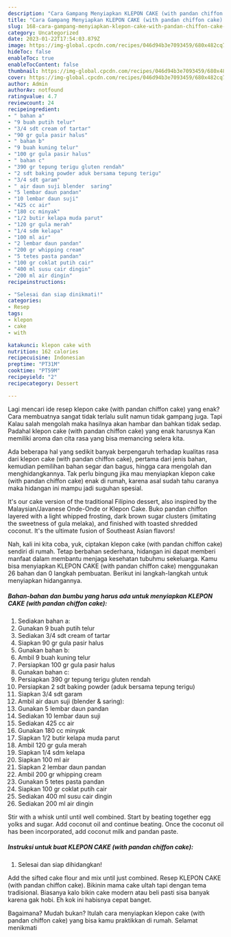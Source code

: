 ```yaml
---
description: "Cara Gampang Menyiapkan KLEPON CAKE (with pandan chiffon cake) yang Bikin Ngiler, Buat Buka Puasa Lezat"
title: "Cara Gampang Menyiapkan KLEPON CAKE (with pandan chiffon cake) yang Bikin Ngiler, Buat Buka Puasa Lezat"
slug: 168-cara-gampang-menyiapkan-klepon-cake-with-pandan-chiffon-cake-yang-bikin-ngiler-buat-buka-puasa-lezat
category: Uncategorized
date: 2023-01-22T17:54:03.879Z
image: https://img-global.cpcdn.com/recipes/046d94b3e7093459/680x482cq70/klepon-cake-with-pandan-chiffon-cake-foto-resep-utama.jpg
hideToc: false
enableToc: true
enableTocContent: false
thumbnail: https://img-global.cpcdn.com/recipes/046d94b3e7093459/680x482cq70/klepon-cake-with-pandan-chiffon-cake-foto-resep-utama.jpg
cover: https://img-global.cpcdn.com/recipes/046d94b3e7093459/680x482cq70/klepon-cake-with-pandan-chiffon-cake-foto-resep-utama.jpg
author: Admin
authorAv: notfound
ratingvalue: 4.7
reviewcount: 24
recipeingredient:
- " bahan a"
- "9 buah putih telur"
- "3/4 sdt cream of tartar"
- "90 gr gula pasir halus"
- " bahan b"
- "9 buah kuning telur"
- "100 gr gula pasir halus"
- " bahan c"
- "390 gr tepung terigu gluten rendah"
- "2 sdt baking powder aduk bersama tepung terigu"
- "3/4 sdt garam"
- " air daun suji blender  saring"
- "5 lembar daun pandan"
- "10 lembar daun suji"
- "425 cc air"
- "180 cc minyak"
- "1/2 butir kelapa muda parut"
- "120 gr gula merah"
- "1/4 sdm kelapa"
- "100 ml air"
- "2 lembar daun pandan"
- "200 gr whipping cream"
- "5 tetes pasta pandan"
- "100 gr coklat putih cair"
- "400 ml susu cair dingin"
- "200 ml air dingin"
recipeinstructions:

- "Selesai dan siap dinikmati!"
categories:
- Resep
tags:
- klepon
- cake
- with

katakunci: klepon cake with 
nutrition: 162 calories
recipecuisine: Indonesian
preptime: "PT31M"
cooktime: "PT59M"
recipeyield: "2"
recipecategory: Dessert

---
```



Lagi mencari ide resep klepon cake (with pandan chiffon cake) yang enak? Cara membuatnya sangat tidak terlalu sulit namun tidak gampang juga. Tapi Kalau salah mengolah maka hasilnya akan hambar dan bahkan tidak sedap. Padahal klepon cake (with pandan chiffon cake) yang enak harusnya Kan memiliki aroma dan cita rasa yang bisa memancing selera kita.


Ada beberapa hal yang sedikit banyak berpengaruh terhadap kualitas rasa dari klepon cake (with pandan chiffon cake), pertama dari jenis bahan, kemudian pemilihan bahan segar dan bagus, hingga cara mengolah dan menghidangkannya. Tak perlu bingung jika mau menyiapkan klepon cake (with pandan chiffon cake) enak di rumah, karena asal sudah tahu caranya maka hidangan ini mampu jadi suguhan spesial.

It&#39;s our cake version of the traditional Filipino dessert, also inspired by the Malaysian/Javanese Onde-Onde or Klepon Cake. Buko pandan chiffon layered with a light whipped frosting, dark brown sugar clusters (imitating the sweetness of gula melaka), and finished with toasted shredded coconut. It&#39;s the ultimate fusion of Southeast Asian flavors!


Nah, kali ini kita coba, yuk, ciptakan klepon cake (with pandan chiffon cake) sendiri di rumah. Tetap berbahan sederhana, hidangan ini dapat memberi manfaat dalam membantu menjaga kesehatan tubuhmu sekeluarga. Kamu bisa menyiapkan KLEPON CAKE (with pandan chiffon cake) menggunakan 26 bahan dan 0 langkah pembuatan. Berikut ini langkah-langkah untuk menyiapkan hidangannya.

<!--inarticleads1-->

##### Bahan-bahan dan bumbu yang harus ada untuk menyiapkan KLEPON CAKE (with pandan chiffon cake):

1. Sediakan  bahan a:
1. Gunakan 9 buah putih telur
1. Sediakan 3/4 sdt cream of tartar
1. Siapkan 90 gr gula pasir halus
1. Gunakan  bahan b:
1. Ambil 9 buah kuning telur
1. Persiapkan 100 gr gula pasir halus
1. Gunakan  bahan c:
1. Persiapkan 390 gr tepung terigu gluten rendah
1. Persiapkan 2 sdt baking powder (aduk bersama tepung terigu)
1. Siapkan 3/4 sdt garam
1. Ambil  air daun suji (blender &amp; saring):
1. Gunakan 5 lembar daun pandan
1. Sediakan 10 lembar daun suji
1. Sediakan 425 cc air
1. Gunakan 180 cc minyak
1. Siapkan 1/2 butir kelapa muda parut
1. Ambil 120 gr gula merah
1. Siapkan 1/4 sdm kelapa
1. Siapkan 100 ml air
1. Siapkan 2 lembar daun pandan
1. Ambil 200 gr whipping cream
1. Gunakan 5 tetes pasta pandan
1. Siapkan 100 gr coklat putih cair
1. Sediakan 400 ml susu cair dingin
1. Sediakan 200 ml air dingin


Stir with a whisk until until well combined. Start by beating together egg yolks and sugar. Add coconut oil and continue beating. Once the coconut oil has been incorporated, add coconut milk and pandan paste. 

<!--inarticleads2-->

##### Instruksi untuk buat KLEPON CAKE (with pandan chiffon cake):


1. Selesai dan siap dihidangkan!

Add the sifted cake flour and mix until just combined. Resep KLEPON CAKE (with pandan chiffon cake). Bikinin mama cake ultah tapi dengan tema tradisional. Biasanya kalo bikin cake modern atau beli pasti sisa banyak karena gak hobi. Eh kok ini habisnya cepat banget. 

Bagaimana? Mudah bukan? Itulah cara menyiapkan klepon cake (with pandan chiffon cake) yang bisa kamu praktikkan di rumah. Selamat menikmati
